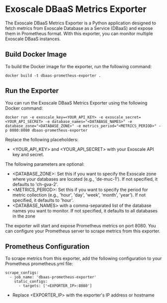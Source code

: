 # Exoscale DBaaS Metrics Exporter

The Exoscale DBaaS Metrics Exporter is a Python application designed to fetch metrics from Exoscale Database as a Service (DBaaS) and expose them in Prometheus format.
With this exporter, you can monitor multiple Exoscale DBaaS instances. 

## Build Docker Image
To build the Docker image for the exporter, run the following command:
```
docker build -t dbaas-prometheus-exporter .
```

## Run the Exporter
You can run the Exoscale DBaaS Metrics Exporter using the following Docker command:
```
docker run -e exoscale_key=<YOUR_API_KEY> -e exoscale_secret=<YOUR_API_SECRET> -e database_names="<DATABASE_NAMES>" -e database_zone="<DATABASE_ZONE>" -e metrics_period="<METRICS_PERIOD>" -p 8080:8080 dbaas-prometheus-exporter
```
Replace the following placeholders:
* <YOUR_API_KEY> and <YOUR_API_SECRET> with your Exoscale API key and secret.

The following parameters are optional:
* <DATABASE_ZONE>: Set this if you want to specify the Exoscale zone where your databases are located (e.g., 'de-muc-1'). If not specified, it defaults to 'ch-gva-2'.
* <METRICS_PERIOD>: Set this if you want to specify the period for metric collection (e.g., 'hour', 'day', 'week', 'month', 'year'). If not specified, it defaults to 'hour'.
* <DATABASE_NAMES> with a comma-separated list of the database names you want to monitor. If not specified, it defaults to all databases in the zone

The exporter will start and expose Prometheus metrics on port 8080. You can configure your Prometheus server to scrape metrics from this exporter.

## Prometheus Configuration
To scrape metrics from this exporter, add the following configuration to your Prometheus prometheus.yml file:
```
scrape_configs:
  - job_name: 'dbaas-prometheus-exporter'
    static_configs:
      - targets: ['<EXPORTER_IP>:8080'] 
```
* Replace <EXPORTER_IP> with the exporter's IP address or hostname
